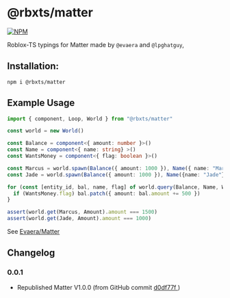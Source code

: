 # @rbxts/matter
[![NPM](https://nodei.co/npm/@rbxts/matter.png)](https://npmjs.org/package/@rbxts/matter)

Roblox-TS typings for Matter made by `@evaera` and `@lpghatguy`,

## Installation:

`npm i @rbxts/matter`

## Example Usage

```ts
import { component, Loop, World } from "@rbxts/matter"

const world = new World()

const Balance = component<{ amount: number }>()
const Name = component<{ name: string} >()
const WantsMoney = component<{ flag: boolean }>()

const Marcus = world.spawn(Balance({ amount: 1000 }), Name({ name: "Marcus"}), WantsMoney({flag: true}))
const Jade = world.spawn(Balance({ amount: 1000 }), Name({name: "Jade"}), WantsMoney({ flag: false }))

for (const [entity_id, bal, name, flag] of world.query(Balance, Name, WantsMoney)) {
  if (WantsMoney.flag) bal.patch({ amount: bal.amount += 500 })
}

assert(world.get(Marcus, Amount).amount === 1500)
assert(world.get(Jade, Amount).amount === 1000)
```


See [Evaera/Matter](https://eryn.io/matter/)

## Changelog

### 0.0.1

- Republished Matter V1.0.0 (from GitHub commit [d0df77f ](https://github.com/evaera/matter/commit/2205dc084c7ad090c671fa3853b69193652ff4c7))


